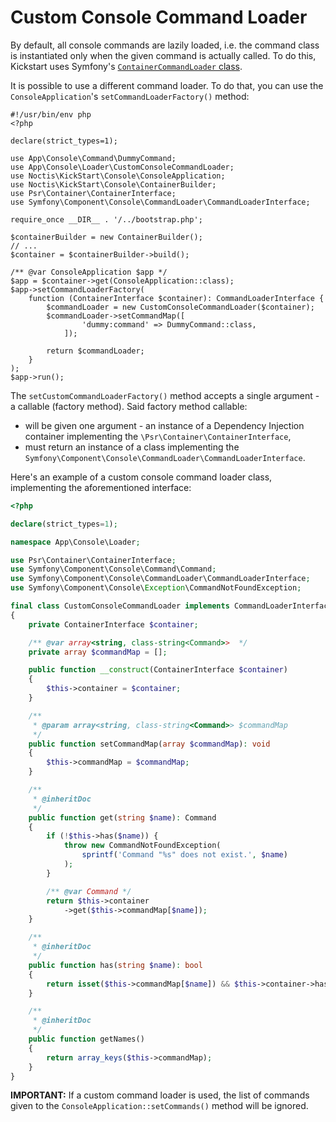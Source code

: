 # Custom Console Command Loader

By default, all console commands are lazily loaded, i.e. the command class is instantiated only when the given command
is actually called. To do this, Kickstart uses Symfony's 
[`ContainerCommandLoader` class](https://symfony.com/doc/5.3/console/lazy_commands.html#containercommandloader). 

It is possible to use a different command loader. To do that, you can use the 
`ConsoleApplication`'s `setCommandLoaderFactory()` method:

```shell
#!/usr/bin/env php
<?php

declare(strict_types=1);

use App\Console\Command\DummyCommand;
use App\Console\Loader\CustomConsoleCommandLoader;
use Noctis\KickStart\Console\ConsoleApplication;
use Noctis\KickStart\Console\ContainerBuilder;
use Psr\Container\ContainerInterface;
use Symfony\Component\Console\CommandLoader\CommandLoaderInterface;

require_once __DIR__ . '/../bootstrap.php';

$containerBuilder = new ContainerBuilder();
// ...
$container = $containerBuilder->build();

/** @var ConsoleApplication $app */
$app = $container->get(ConsoleApplication::class);
$app->setCommandLoaderFactory(
    function (ContainerInterface $container): CommandLoaderInterface {
        $commandLoader = new CustomConsoleCommandLoader($container);
        $commandLoader->setCommandMap([
                'dummy:command' => DummyCommand::class,
            ]);

        return $commandLoader;
    }
);
$app->run();
```

The `setCustomCommandLoaderFactory()` method accepts a single argument - a callable (factory method). Said factory 
method callable:

* will be given one argument - an instance of a Dependency Injection container implementing the 
  `\Psr\Container\ContainerInterface`,
* must return an instance of a class implementing the `Symfony\Component\Console\CommandLoader\CommandLoaderInterface`.

Here's an example of a custom console command loader class, implementing the aforementioned interface:

```php
<?php

declare(strict_types=1);

namespace App\Console\Loader;

use Psr\Container\ContainerInterface;
use Symfony\Component\Console\Command\Command;
use Symfony\Component\Console\CommandLoader\CommandLoaderInterface;
use Symfony\Component\Console\Exception\CommandNotFoundException;

final class CustomConsoleCommandLoader implements CommandLoaderInterface
{
    private ContainerInterface $container;

    /** @var array<string, class-string<Command>>  */
    private array $commandMap = [];

    public function __construct(ContainerInterface $container)
    {
        $this->container = $container;
    }

    /**
     * @param array<string, class-string<Command>> $commandMap
     */
    public function setCommandMap(array $commandMap): void
    {
        $this->commandMap = $commandMap;
    }

    /**
     * @inheritDoc
     */
    public function get(string $name): Command
    {
        if (!$this->has($name)) {
            throw new CommandNotFoundException(
                sprintf('Command "%s" does not exist.', $name)
            );
        }

        /** @var Command */
        return $this->container
            ->get($this->commandMap[$name]);
    }

    /**
     * @inheritDoc
     */
    public function has(string $name): bool
    {
        return isset($this->commandMap[$name]) && $this->container->has($this->commandMap[$name]);
    }

    /**
     * @inheritDoc
     */
    public function getNames()
    {
        return array_keys($this->commandMap);
    }
}
```

**IMPORTANT:** If a custom command loader is used, the list of commands given to the `ConsoleApplication::setCommands()`
method will be ignored.